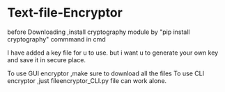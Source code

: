 # Text-file-Encryptor
before Downloading ,install  cryptography module by 
"pip install cryptography" commmand in cmd


I have added a key file for u to use. 
but i want u to generate your own key and save it in secure place.

To use GUI encryptor ,make sure to download all the files
To use CLI encryptor ,just fileencryptor_CLI.py file can work alone.
